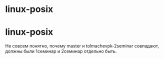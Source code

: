 # linux-posix
# linux-posix
Не совсем понятно, почему master и tolmachevpk-2seminar совпадают, должны были 1семинар и 2семинар отдельно быть.
